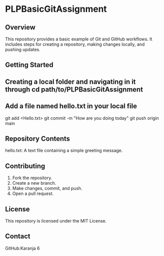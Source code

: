 # PLPBasicGitAssignment

## Overview

This repository provides a basic example of Git and GitHub workflows. It includes steps for creating a repository, making changes locally, and pushing updates.

## Getting Started
## Creating a local folder and navigating in it through cd path/to/PLPBasicGitAssignment
## Add a file named hello.txt in your local file
git add <Hello.txt>
git commit -m "How are you doing today"
git push origin main
## Repository Contents
hello.txt: A text file containing a simple greeting message.
## Contributing
 1. Fork the repository.
 2. Create a new branch.
 3. Make changes, commit, and push.
 4. Open a pull request.
## License
This repository is licensed under the MIT License.

## Contact
GitHub:Karanja 6 
